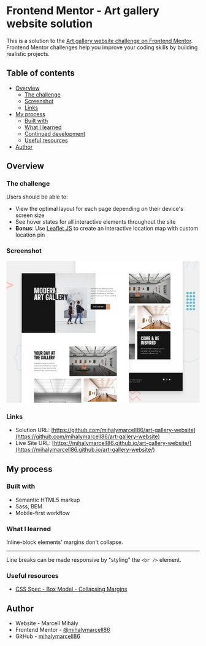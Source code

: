 # Frontend Mentor - Art gallery website solution

This is a solution to the [Art gallery website challenge on Frontend Mentor](https://www.frontendmentor.io/challenges/art-gallery-website-yVdrZlxyA). Frontend Mentor challenges help you improve your coding skills by building realistic projects.

## Table of contents

- [Overview](#overview)
  - [The challenge](#the-challenge)
  - [Screenshot](#screenshot)
  - [Links](#links)
- [My process](#my-process)
  - [Built with](#built-with)
  - [What I learned](#what-i-learned)
  - [Continued development](#continued-development)
  - [Useful resources](#useful-resources)
- [Author](#author)

## Overview

### The challenge

Users should be able to:

- View the optimal layout for each page depending on their device's screen size
- See hover states for all interactive elements throughout the site
- **Bonus**: Use [Leaflet JS](https://leafletjs.com/) to create an interactive location map with custom location pin

### Screenshot

![](./screenshot/preview.jpg)

### Links

- Solution URL: [https://github.com/mihalymarcell86/art-gallery-website](https://github.com/mihalymarcell86/art-gallery-website)
- Live Site URL: [https://mihalymarcell86.github.io/art-gallery-website/](https://mihalymarcell86.github.io/art-gallery-website/)

## My process

### Built with

- Semantic HTML5 markup
- Sass, BEM
- Mobile-first workflow

### What I learned

Inline-block elements' margins don't collapse.

---

Line breaks can be made responsive by "styling" the `<br />` element.

### Useful resources

- [CSS Spec - Box Model - Collapsing Margins](https://www.w3.org/TR/CSS2/box.html#collapsing-margins)

## Author

- Website - Marcell Mihály
- Frontend Mentor - [@mihalymarcell86](https://www.frontendmentor.io/profile/mihalymarcell86)
- GitHub - [mihalymarcell86](https://github.com/mihalymarcell86)
